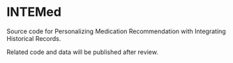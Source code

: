 # INTEMed
Source code for Personalizing Medication Recommendation with Integrating Historical Records. 

Related code and data will be published after review.
